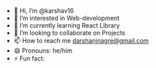 - 👋 Hi, I’m @karshav16
- 👀 I’m interested in Web-development 
- 🌱 I’m currently learning React Library
- 💞️ I’m looking to collaborate on Projects 
- 📫 How to reach me darshanjnagre@gmail.com
- 😄 Pronouns: he/him
- ⚡ Fun fact: 

<!---
karshav16/karshav16 is a ✨ special ✨ repository because its `README.md` (this file) appears on your GitHub profile.
You can click the Preview link to take a look at your changes.
--->
